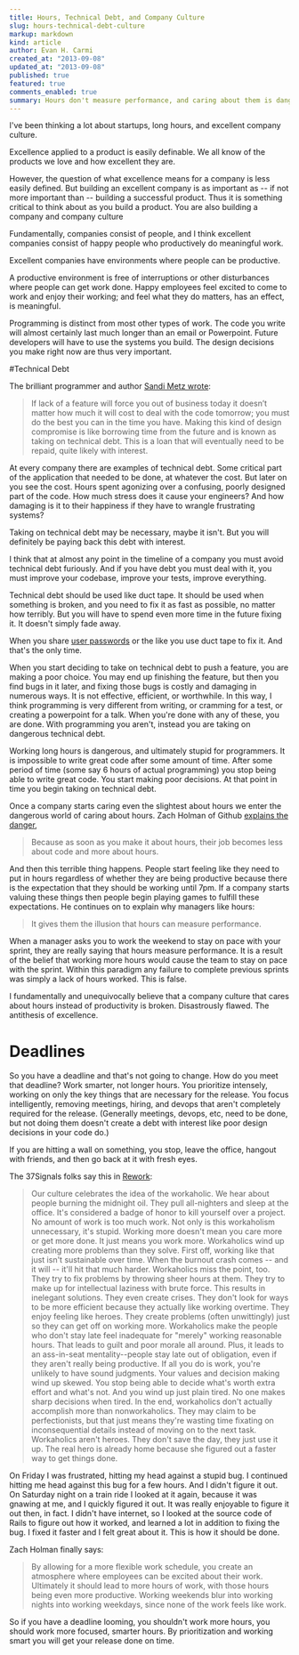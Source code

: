 ```yaml
---
title: Hours, Technical Debt, and Company Culture
slug: hours-technical-debt-culture
markup: markdown
kind: article
author: Evan H. Carmi
created_at: "2013-09-08"
updated_at: "2013-09-08"
published: true
featured: true
comments_enabled: true
summary: Hours don't measure performance, and caring about them is dangerous.
---
```

I've been thinking a lot about startups, long hours, and excellent company culture.

Excellence applied to a product is easily definable. We all know of the products we love and how excellent they are.

However, the question of what excellence means for a company is less easily defined. But building an excellent company is as important as -- if not more important than -- building a successful product. Thus it is something critical to think about as you build a product. You are also building a company and company culture

Fundamentally, companies consist of people, and I think excellent companies consist of happy people who productively do meaningful work.

Excellent companies have environments where people can be productive.

A productive environment is free of interruptions or other disturbances where people can get work done. Happy employees feel excited to come to work and enjoy their working; and feel what they do matters, has an effect, is meaningful.

Programming is distinct from most other types of work. The code you write will almost certainly last much longer than an email or Powerpoint. Future developers will have to use the systems you build. The design decisions you make right now are thus very important.

#Technical Debt

The brilliant programmer and author [Sandi Metz wrote](http://www.amazon.com/Practical-Object-Oriented-Design-Ruby-Addison-Wesley/dp/0321721330): 

> If lack of a feature will force you out of business today it doesn’t matter how much it will cost to deal with the code tomorrow; you must do the best you can in the time you have. Making this kind of design compromise is like borrowing time from the future and is known as taking on technical debt. This is a loan that will eventually need to be repaid, quite likely with interest.

At every company there are examples of technical debt. Some critical part of the application that needed to be done, at whatever the cost. But later on you see the cost. Hours spent agonizing over a confusing, poorly designed part of the code. How much stress does it cause your engineers? And how damaging is it to their happiness if they have to wrangle frustrating systems?

Taking on technical debt may be necessary, maybe it isn't. But you will definitely be paying back this debt with interest.

I think that at almost any point in the timeline of a company you must avoid technical debt furiously. And if you have debt you must deal with it, you must improve your codebase, improve your tests, improve everything.

Technical debt should be used like duct tape. It should be used when something is broken, and you need to fix it as fast as possible, no matter how terribly. But you will have to spend even more time in the future fixing it. It doesn't simply fade away.

When you share [user passwords](https://blog.dropbox.com/2011/06/yesterdays-authentication-bug/) or the like you use duct tape to fix it. And that's the only time.

When you start deciding to take on technical debt to push a feature, you are making a poor choice. You may end up finishing the feature, but then you find bugs in it later, and fixing those bugs is costly and damaging in numerous ways. It is not effective, efficient, or worthwhile.
In this way, I think programming is very different from writing, or cramming for a test, or creating a powerpoint for a talk. When you're done with any of these, you are done. With programming you aren't, instead you are taking on dangerous technical debt.

Working long hours is dangerous, and ultimately stupid for programmers. It is impossible to write great code after some amount of time. After some period of time (some say 6 hours of actual programming) you stop being able to write great code. You start making poor decisions. At that point in time you begin taking on technical debt.

Once a company starts caring even the slightest about hours we enter the dangerous world of caring about hours. Zach Holman of Github [explains the danger](http://zachholman.com/posts/how-github-works-hours/),

> Because as soon as you make it about hours, their job becomes less about code and more about hours.

And then this terrible thing happens. People start feeling like they need to put in hours regardless of whether they are being productive because there is the expectation that they should be working until 7pm. If a company starts valuing these things then people begin playing games to fulfill these expectations. He continues on to explain why managers like hours: 

> It gives them the illusion that hours can measure performance.

When a manager asks you to work the weekend to stay on pace with your sprint, they are really saying that hours measure performance. It is a result of the belief that working more hours would cause the team to stay on pace with the sprint. Within this paradigm any failure to complete previous sprints was simply a lack of hours worked. This is false.

I fundamentally and unequivocally believe that a company culture that cares about hours instead of productivity is broken. Disastrously flawed. The antithesis of excellence.

# Deadlines

So you have a deadline and that's not going to change. How do you meet that deadline? Work smarter, not longer hours. You prioritize intensely, working on only the key things that are necessary for the release. You focus intelligently, removing meetings, hiring, and devops that aren't completely required for the release. (Generally meetings, devops, etc, need to be done, but not doing them doesn't create a debt with interest like poor design decisions in your code do.)

If you are hitting a wall on something, you stop, leave the office, hangout with friends, and then go back at it with fresh eyes.

The 37Signals folks say this in [Rework](http://37signals.com/rework):

 >   Our culture celebrates the idea of the workaholic. We hear about people burning the midnight oil. They pull all-nighters and sleep at the office. It's considered a badge of honor to kill yourself over a project. No amount of work is too much work.
 >   Not only is this workaholism unnecessary, it's stupid. Working more doesn't mean you care more or get more done. It just means you work more.
 >   Workaholics wind up creating more problems than they solve. First off, working like that just isn't sustainable over time. When the burnout crash comes -- and it will -- it'll hit that much harder.
 >   Workaholics miss the point, too. They try to fix problems by throwing sheer hours at them. They try to make up for intellectual laziness with brute force. This results in inelegant solutions.
 >   They even create crises. They don't look for ways to be more efficient because they actually like working overtime. They enjoy feeling like heroes. They create problems (often unwittingly) just so they can get off on working more.
 >   Workaholics make the people who don't stay late feel inadequate for "merely" working reasonable hours. That leads to guilt and poor morale all around. Plus, it leads to an ass-in-seat mentality--people stay late out of obligation, even if they aren't really being productive.
 >   If all you do is work, you're unlikely to have sound judgments. Your values and decision making wind up skewed. You stop being able to decide what's worth extra effort and what's not. And you wind up just plain tired. No one makes sharp decisions when tired.
 >   In the end, workaholics don't actually accomplish more than nonworkaholics. They may claim to be perfectionists, but that just means they're wasting time fixating on inconsequential details instead of moving on to the next task.
 >   Workaholics aren't heroes. They don't save the day, they just use it up. The real hero is already home because she figured out a faster way to get things done.

On Friday I was frustrated, hitting my head against a stupid bug. I continued hitting me head against this bug for a few hours. And I didn't figure it out. On Saturday night on a train ride I looked at it again, because it was gnawing at me, and I quickly figured it out. It was really enjoyable to figure it out then, in fact. I didn't have internet, so I looked at the source code of Rails to figure out how it worked, and learned a lot in addition to fixing the bug. I fixed it faster and I felt great about it. This is how it should be done.

Zach Holman finally says:

> By allowing for a more flexible work schedule, you create an atmosphere where employees can be excited about their work. Ultimately it should lead to more hours of work, with those hours being even more productive. Working weekends blur into working nights into working weekdays, since none of the work feels like work.

So if you have a deadline looming, you shouldn't work more hours, you should work more focused, smarter hours. By prioritization and working smart you will get your release done on time.

